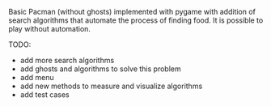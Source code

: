 Basic Pacman (without ghosts) implemented with pygame with addition of search algorithms that automate the process of finding food. It is possible to play without automation.

TODO:
- add more search algorithms
- add ghosts and algorithms to solve this problem
- add menu
- add new methods to measure and visualize algorithms
- add test cases
